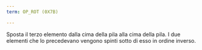 ```yaml
---
term: OP_ROT (0X7B)

---
```

Sposta il terzo elemento dalla cima della pila alla cima della pila. I due elementi che lo precedevano vengono spinti sotto di esso in ordine inverso.